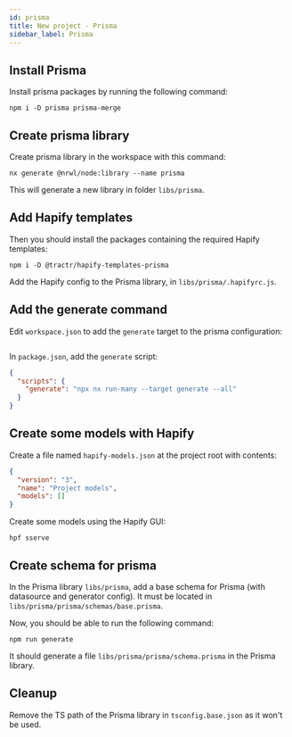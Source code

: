 ```yaml
---
id: prisma
title: New project - Prisma
sidebar_label: Prisma
---
```


## Install Prisma

Install prisma packages by running the following command:

```shell
npm i -D prisma prisma-merge
```

## Create prisma library

Create prisma library in the workspace with this command:

```shell
nx generate @nrwl/node:library --name prisma
```

This will generate a new library in folder `libs/prisma`.

## Add Hapify templates

Then you should install the packages containing the required Hapify templates:

```shell
npm i -D @tractr/hapify-templates-prisma
```

Add the Hapify config to the Prisma library, in `libs/prisma/.hapifyrc.js`.

## Add the generate command 

Edit `workspace.json` to add the `generate` target to the prisma configuration:

```json

```

In `package.json`, add the `generate` script:

```json
{
  "scripts": {
    "generate": "npx nx run-many --target generate --all"
  }
}
```

## Create some models with Hapify

Create a file named `hapify-models.json` at the project root with contents:

```json
{
  "version": "3",
  "name": "Project models",
  "models": []
}
```

Create some models using the Hapify GUI: 

```shell
hpf sserve
```

## Create schema for prisma

In the Prisma library `libs/prisma`, add a base schema for Prisma (with datasource and generator config).
It must be located in `libs/prisma/prisma/schemas/base.prisma`.

Now, you should be able to run the following command:

```shell
npm run generate
```

It should generate a file `libs/prisma/prisma/schema.prisma` in the Prisma library.

## Cleanup

Remove the TS path of the Prisma library in `tsconfig.base.json` as it won't be used.
